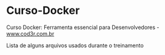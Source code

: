 # Curso-Docker
Curso Docker: Ferramenta essencial para Desenvolvedores - www.cod3r.com.br

Lista de alguns arquivos usados durante o treinamento 
